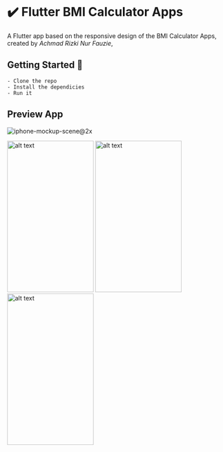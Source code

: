 # ✔️ Flutter BMI Calculator Apps

A Flutter app based on the responsive design of the BMI Calculator Apps, created by *Achmad Rizki Nur Fauzie*,

## Getting Started 🚀

```shell
- Clone the repo
- Install the dependicies
- Run it
```

## Preview App

![iphone-mockup-scene@2x](https://user-images.githubusercontent.com/75843138/105481954-4e3a4680-5cda-11eb-9799-e9ea3546284d.png)

<img src="https://user-images.githubusercontent.com/75843138/105481967-52fefa80-5cda-11eb-90fa-f1ed1dc848fa.png" alt="alt text" width="200" height="350"> <img src="https://user-images.githubusercontent.com/75843138/105481972-53979100-5cda-11eb-9e01-7f92ab0d223c.png" alt="alt text" width="200" height="350"> <img src="https://user-images.githubusercontent.com/75843138/105481974-54302780-5cda-11eb-87fa-2b3ff8ba7578.png" alt="alt text" width="200" height="350">

